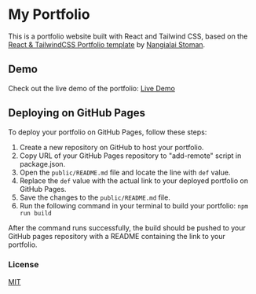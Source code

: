# My Portfolio

This is a portfolio website built with React and Tailwind CSS, based on the [React & TailwindCSS Portfolio template](https://github.com/realstoman/react-tailwindcss-portfolio) by [Nangialai Stoman](https://github.com/realstoman). 

## Demo

Check out the live demo of the portfolio: [Live Demo](https://pawasagrwl.github.io)

## Deploying on GitHub Pages

To deploy your portfolio on GitHub Pages, follow these steps:

1. Create a new repository on GitHub to host your portfolio.
2. Copy URL of your GitHub Pages repository to "add-remote" script in package.json.
3. Open the `public/README.md` file and locate the line with `def` value.
4. Replace the `def` value with the actual link to your deployed portfolio on GitHub Pages.
5. Save the changes to the `public/README.md` file.
6. Run the following command in your terminal to build your portfolio:
`npm run build`

After the command runs successfully, the build should be pushed to your GitHub pages repository with a README containing the link to your portfolio.


### License
[MIT](https://github.com/realstoman/react-tailwindcss-portfolio/blob/main/LICENSE)

